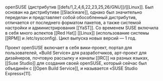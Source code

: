 openSUSE (дистрибутив [[defs/1,2,4,6,22,23,25,26/GNU]]/[[Linux]]. Был основан на дистрибутиве [[Slackware]], однако был значительно переделан и представляет собой обособленный дистрибутив, отличается от последнего форматом пакетов, 
а также системой настройки и администрирования [[YaST]]. Со временем SUSE включила в себя много аспектов [[Red Hat]] [[Linux]] (использование системы [[RPM]] и /etc/sysconfig). Цикл выпуска новых версий — 1 год.

Проект openSUSE включает в себя вики-проект, портал для пользователей, «Build Service» для разработчиков, арт-проект для дизайнеров, почтовую рассылку и каналы [[IRC]] на разных языках, [[Suse Studio]] для создания своей openSUSE, который сейчас был объединён с [[Open Build Service]], и называется «SUSE Studio Express»[11].